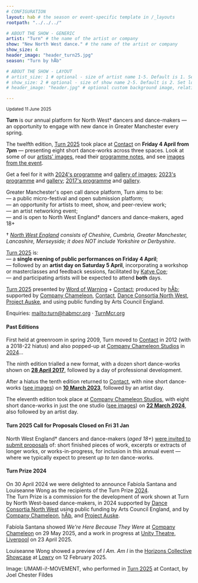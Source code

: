```yaml
---
# CONFIGURATION
layout: hab # the season or event-specific template in /_layouts
rootpath: "../../../"

# ABOUT THE SHOW - GENERIC
artist: "Turn" # the name of the artist or company
show: "New North West dance." # the name of the artist or company
show_size: 4
header_image: "header_turn25.jpg"   
season: "Turn by hÅb"

# ABOUT THE SHOW - LAYOUT
# artist_size: 1 # optional - size of artist name 1-5. Default is 1. Set longer names to lower values
# show_size: 2 # optional - size of show name 2-5. Default is 2. Set longer names to lower values
# header_image: "header.jpg" # optional custom background image, relative to current page

---
```

<small>Updated 11 June 2025</small>        
        
**Turn** is our annual platform for North West† dancers and dance-makers — an opportunity to engage with new dance in Greater Manchester every spring.    
             
The twelfth edition, [Turn 2025](/current/2025-turn) took place at <a href="https://contactmcr.com" target="_blank">Contact</a> on **Friday 4 April from 7pm** — presenting eight short dance-works across three spaces. Look at some of our [artists' images](/galleries/2025-turnpre/), read their [programme notes](/current/2025-turn/programme), and see [images from the event](/galleries/2025-turn).        
         
Get a feel for it with [2024's programme](/archive/2024-turn) and [gallery of images](/galleries/2024-turn); [2023's programme](/archive/2023-turn) and [gallery](/galleries/2023-turn); [2017's programme](/archive/2017-turn) and [gallery](/galleries/2017-turn).         
        
Greater Manchester's open call dance platform, Turn aims to be:<br>— a public micro-festival and open submission platform;<br>— an opportunity for artists to meet, show, and peer-review work;<br>— an artist networking event;<br>— and is open to North West England† dancers and dance-makers, aged 18+          
         
† *<a href="http://en.wikipedia.org/wiki/North_West_England" target="_blank">North West England</a> consists of Cheshire, Cumbria, Greater Manchester, Lancashire, Merseyside; it does NOT include Yorkshire or Derbyshire*.        
        
[Turn 2025](/current/2025-turn) is:<br>— a **single evening of public performances on Friday 4 April**;<br>— followed by an **artist day on Saturday 5 April**, incorporating a workshop or masterclasses and feedback sessions, facilitated by <a href="https://katyecoe.org" target="_blank">Katye Coe</a>;<br>— and participating artists will be expected to attend **both** days.         
         
[Turn 2025](/current/2025-turn) presented by [Word of Warning](/) + <a href="https://contactmcr.com" target="_blank">Contact</a>; produced by [hÅb](/hab); supported by <a href="https://companychameleon.com" target="_blank">Company Chameleon</a>, <a href="https://contactmcr.com" target="_blank">Contact</a>, <a href="https://danceconsortianorthwest.org" target="_blank">Dance Consortia North West</a>, <a href="https://projectauske.com" target="_blank">Project Auske</a>, and using public funding by Arts Council England.        
         
Enquiries: <mailto:turn@habmcr.org> · <a href="http://turnmcr.org" target="_blank">TurnMcr.org</a>         
         
#### Past Editions        
First held at greenroom in spring 2009, Turn moved to <a href="https://contactmcr.com" target="_blank">Contact</a> in 2012 (with a 2018-22 hiatus) and also popped-up at <a href="https://companychameleon.com" target="_blank">Company Chameleon Studios</a> in [2024](/archive/2024-turn)…          
           
The ninth edition trialled a new format, with a dozen short dance-works shown on [**28 April 2017**](/archive/2017-turn), followed by a day of professional development.         
          
After a hiatus the tenth edition returned to <a href="https://contactmcr.com" target="_blank">Contact</a>, with nine short dance-works ([see images](/galleries/2023-turn)) on [**10 March 2023**](/archive/2023-turn), followed by an artist day.          
          
The eleventh edition took place at <a href="https://companychameleon.com" target="_blank">Company Chameleon Studios</a>, with eight short dance-works in just the one studio ([see images](/galleries/2024-turn)) on **[22 March 2024](/archive/2024-turn)**, also followed by an artist day.          
         
#### Turn 2025 Call for Proposals Closed on Fri 31 Jan        
North West England† dancers and dance-makers (*aged 18+*) <a href="http://turnmcr.posthaven.com" target="_blank">were invited to submit proposals</a> of: short finished pieces of work, excerpts or extracts of longer works, or works-in-progress, for inclusion in this annual event — where we typically expect to present *up to ten* dance-works.        
          
#### Turn Prize 2024         
On 30 April 2024 we were delighted to announce Fabíola Santana and Louiseanne Wong as the recipients of the Turn Prize [2024](/archive/2024-turn).<br>The Turn Prize is a commission for the development of work shown at Turn by North West-based dance-makers, in 2024 supported by <a href="https://danceconsortianorthwest.org" target="_blank">Dance Consortia North West</a> using public funding by Arts Council England, and by <a href="https://companychameleon.com" target="_blank">Company Chameleon</a>, [hÅb](/hab), and <a href="https://projectauske.com" target="_blank">Project Auske</a>.         
         
Fabíola Santana showed *We're Here Because They Were* at [Company Chameleon](/current/2025/santana) on 29 May 2025, and a work in progress at <a href="https://unitytheatreliverpool.co.uk/whats-on/were-here-because-they-were" target="_blank">Unity Theatre, Liverpool</a> on 23 April 2025.         
         
Louiseanne Wong showed a preview of *I Am. Am I* in the <a href="https://thelowry.com/pQW3zUL/horizons-collective-showcase" target="_blank">Horizons Collective Showcase</a> at <a href="https://thelowry.com/whats-on/336//horizons-collective-showcase" target="_blank">Lowry</a> on 12 February 2025.        
         
Image: UMAMI-i!-MOVEMENT, who performed in [Turn 2025](/current/2025-turn) at Contact, by Joel Chester Fildes
